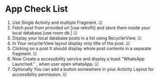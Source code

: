 # App Check List

1. Use Single Activity and multiple Fragment.  ☑
2. Fetch post from provided url [use retrofit] and store them inside your local database.[use room db.]  ☑
3. Display your local database posts in a list using RecyclerView.  ☑
4. In Your recyclerView layout display only title of the post.  ☑
5. Clicking on a post It should display whole post contents in a separate fragment.  ☑
6. Now Create a accessibility service and display a toast "WhatsApp Launched." , when user open whatsApp.  ☑
7. Optionally You can add a button somewhere in your Activity Layout for accessibility permission.  ☑
